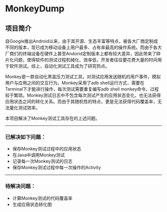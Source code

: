 # MonkeyDump
## 项目简介
自Google推出Android以来，由于其开源、生态丰富等特点，被各大厂商定制成不同的版本，现已成为移动设备上用户最多、占有率最高的操作系统。而由于各大厂商们的终端设备在硬件上甚至Andorid定制版本上都有较大差异，因此带来了碎片化问题，使得软件的测试过程机械化、效率低，开发者往往要花费大量的时间用于软件测试。综上，自动化测试工具成为了研究热点。   

Monkey是一款自动化黑盒压力测试工具，对测试应用发送随机的用户事件，模拟用户与应用之间的交互行为。Monkey采用了adb shell运行方式，需要在Terminal下才能进行操作，每次测试需要重复编写adb shell monkey命令，过程较于繁琐。Monkey测试日志中不包含每次测试产生的应用状态变化，也无法获得应用状态之间的转化关系。而由于其随机性的特点，更是无法获得代码覆盖率，无法量化测试效率。   

本项目解决了Monkey测试工具存在的上述问题。
*****
### 已解决如下问题：
- 保存Monkey测试过程中的应用状态
- 在Java中调用Monkey测试
- 记录每一次Monkey测试的日志
- 保存Monkey测试过程中每一次操作的Activity
*****
### 待解决问题：
- 计算Monkey测试的代码覆盖率
- 生成应用状态转化图



